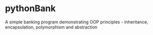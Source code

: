 # pythonBank
A simple banking program demonstrating OOP principles - inheritance, encapsulation, polymorphism and abstraction
